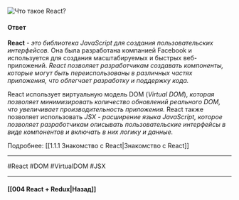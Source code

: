 ![Что такое React?](https://youtu.be/7TvS0iKR3_c?t=638)

#### Ответ

**React** - *это библиотека JavaScript для создания пользовательских интерфейсов.* Она была разработана компанией Facebook и используется для создания масштабируемых и быстрых веб-приложений. *React позволяет разработчикам создавать компоненты, которые могут быть переиспользованы в различных частях приложения, что облегчает разработку и поддержку кода.*

React использует виртуальную модель DOM (*Virtual DOM*), *которая позволяет минимизировать количество обновлений реального DOM, что увеличивает производительность приложения.* React также позволяет использовать *JSX - расширение языка JavaScript, которое позволяет разработчикам описывать пользовательские интерфейсы в виде компонентов и включать в них логику и данные.*

Подробнее: [[1.1.1 Знакомство с React|Знакомство с React]]

____
#React #DOM #VirtualDOM #JSX

____

#### [[004 React + Redux|Назад]]